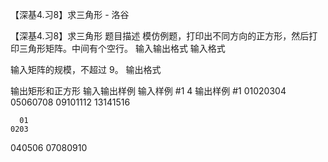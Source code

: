 



【深基4.习8】求三角形 - 洛谷














【深基4.习8】求三角形
题目描述
模仿例题，打印出不同方向的正方形，然后打印三角形矩阵。中间有个空行。
输入输出格式
输入格式

输入矩阵的规模，不超过 $9$。
输出格式

输出矩形和正方形
输入输出样例
输入样例 #1
4
输出样例 #1
01020304
05060708
09101112
13141516

      01
    0203
  040506
07080910






